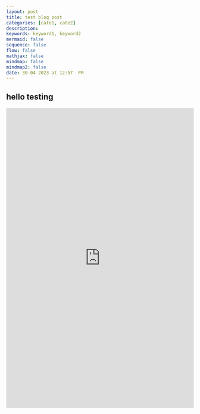 ```yaml
---
layout: post
title: test blog post
categories: [cate1, cate2]
description: 
keywords: keyword1, keyword2
mermaid: false
sequence: false
flow: false
mathjax: false
mindmap: false
mindmap2: false
date: 30-04-2023 at 12:57  PM
---
```


## hello testing


<iframe src="https://www.linkedin.com/embed/feed/update/urn:li:share:7057666010371293184" height="806" width="504" frameborder="0" allowfullscreen="" title="Embedded post"></iframe>
